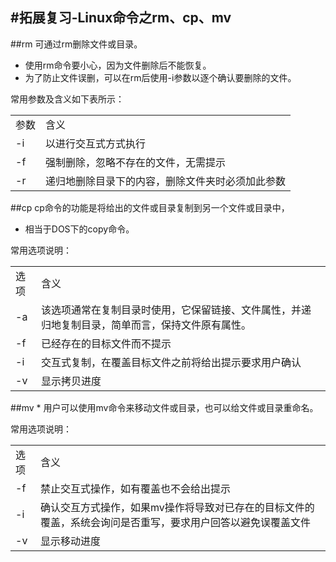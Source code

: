 #拓展复习-Linux命令之rm、cp、mv
---
##rm
可通过rm删除文件或目录。
* 使用rm命令要小心，因为文件删除后不能恢复。
* 为了防止文件误删，可以在rm后使用-i参数以逐个确认要删除的文件。

常用参数及含义如下表所示：
<table>
    <tr>
        <td>参数</td>
        <td>含义</td>
    </tr>
    <tr>
        <td>-i</td>
        <td>以进行交互式方式执行</td>
    </tr>
    <tr>
        <td>-f</td>
        <td>强制删除，忽略不存在的文件，无需提示</td>
    </tr>
    <tr>
        <td>-r</td>
        <td>递归地删除目录下的内容，删除文件夹时必须加此参数</td>
    </tr>
</table>

##cp
cp命令的功能是将给出的文件或目录复制到另一个文件或目录中，
* 相当于DOS下的copy命令。

常用选项说明：
<table>
    <tr>
        <td>选项</td>
        <td>含义</td>
    </tr>
    <tr>
        <td>-a</td>
        <td>该选项通常在复制目录时使用，它保留链接、文件属性，并递归地复制目录，简单而言，保持文件原有属性。</td>
    </tr>
    <tr>
        <td>-f</td>
        <td>已经存在的目标文件而不提示</td>
    </tr>
    <tr>
        <td>-i</td>
        <td>交互式复制，在覆盖目标文件之前将给出提示要求用户确认</td>
    </tr>
    <tr>
        <td>-v</td>
        <td>显示拷贝进度</td>
    </tr>    
</table>
##mv
* 用户可以使用mv命令来移动文件或目录，也可以给文件或目录重命名。

常用选项说明：
<table>
    <tr>
        <td>选项</td>
        <td>含义</td>
    </tr>
    <tr>
        <td>-f</td>
        <td>禁止交互式操作，如有覆盖也不会给出提示</td>
    </tr>
    <tr>
        <td>-i</td>
        <td>确认交互方式操作，如果mv操作将导致对已存在的目标文件的覆盖，系统会询问是否重写，要求用户回答以避免误覆盖文件</td>
    </tr>
    <tr>
        <td>-v</td>
        <td>显示移动进度</td>
    </tr>
</table>

